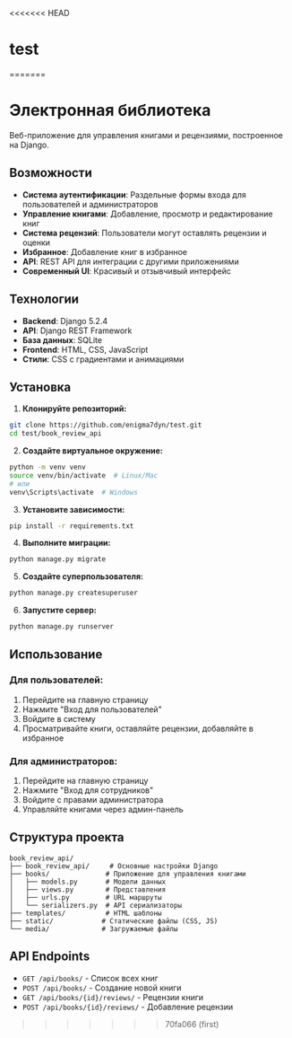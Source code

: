 <<<<<<< HEAD
# test
=======
# Электронная библиотека

Веб-приложение для управления книгами и рецензиями, построенное на Django.

##  Возможности

- **Система аутентификации**: Раздельные формы входа для пользователей и администраторов
- **Управление книгами**: Добавление, просмотр и редактирование книг
- **Система рецензий**: Пользователи могут оставлять рецензии и оценки
- **Избранное**: Добавление книг в избранное
- **API**: REST API для интеграции с другими приложениями
- **Современный UI**: Красивый и отзывчивый интерфейс

##  Технологии

- **Backend**: Django 5.2.4
- **API**: Django REST Framework
- **База данных**: SQLite
- **Frontend**: HTML, CSS, JavaScript
- **Стили**: CSS с градиентами и анимациями

##  Установка

1. **Клонируйте репозиторий:**
```bash
git clone https://github.com/enigma7dyn/test.git
cd test/book_review_api
```

2. **Создайте виртуальное окружение:**
```bash
python -m venv venv
source venv/bin/activate  # Linux/Mac
# или
venv\Scripts\activate  # Windows
```

3. **Установите зависимости:**
```bash
pip install -r requirements.txt
```

4. **Выполните миграции:**
```bash
python manage.py migrate
```

5. **Создайте суперпользователя:**
```bash
python manage.py createsuperuser
```

6. **Запустите сервер:**
```bash
python manage.py runserver
```

##  Использование

### Для пользователей:
1. Перейдите на главную страницу
2. Нажмите "Вход для пользователей"
3. Войдите в систему
4. Просматривайте книги, оставляйте рецензии, добавляйте в избранное

### Для администраторов:
1. Перейдите на главную страницу
2. Нажмите "Вход для сотрудников"
3. Войдите с правами администратора
4. Управляйте книгами через админ-панель

##  Структура проекта

```
book_review_api/
├── book_review_api/     # Основные настройки Django
├── books/              # Приложение для управления книгами
│   ├── models.py       # Модели данных
│   ├── views.py        # Представления
│   ├── urls.py         # URL маршруты
│   └── serializers.py  # API сериализаторы
├── templates/          # HTML шаблоны
├── static/            # Статические файлы (CSS, JS)
└── media/             # Загружаемые файлы
```

##  API Endpoints

- `GET /api/books/` - Список всех книг
- `POST /api/books/` - Создание новой книги
- `GET /api/books/{id}/reviews/` - Рецензии книги
- `POST /api/books/{id}/reviews/` - Добавление рецензии


>>>>>>> 70fa066 (first)
